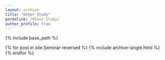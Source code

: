 ```yaml
---
layout: archive
title: "Other Study"
permalink: /Other_Study/
author_profile: true
---
```


{% include base_path %}

{% for post in site.Seminar reversed %}
  {% include archive-single.html %}
{% endfor %}
